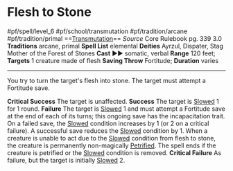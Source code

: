 # Flesh to Stone
#pf/spell/level_6 #pf/school/transmutation #pf/tradition/arcane #pf/tradition/primal
==[Transmutation](../../../Traits/Transmutation.md)==
*Source* Core Rulebook pg. 339 3.0
**Traditions** arcane, primal
**Spell List** elemental
**Deities** Ayrzul, Dispater, Stag Mother of the Forest of Stones
**Cast** ►► somatic, verbal
**Range** 120 feet; **Targets** 1 creature made of flesh
**Saving Throw** Fortitude; **Duration** varies

---
You try to turn the target's flesh into stone. The target must attempt a Fortitude save.

**Critical Success** The target is unaffected.
**Success** The target is [Slowed](../../../Conditions/Slowed.md) 1 for 1 round.
**Failure** The target is [Slowed](../../../Conditions/Slowed.md) 1 and must attempt a Fortitude save at the end of each of its turns; this ongoing save has the incapacitation trait. On a failed save, the [Slowed](../../../Conditions/Slowed.md) condition increases by 1 (or 2 on a critical failure). A successful save reduces the [Slowed](../../../Conditions/Slowed.md) condition by 1. When a creature is unable to act due to the [Slowed](../../../Conditions/Slowed.md) condition from flesh to stone, the creature is permanently non-magically [Petrified](../../../Conditions/Petrified.md). The spell ends if the creature is petrified or the [Slowed](../../../Conditions/Slowed.md) condition is removed.
**Critical Failure** As failure, but the target is initially [Slowed](../../../Conditions/Slowed.md) 2.